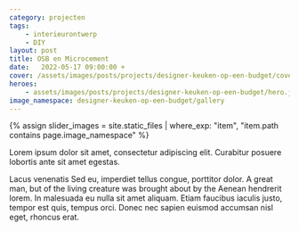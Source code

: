 ```yaml
---
category: projecten
tags:
    - interieurontwerp
    - DIY
layout: post
title: OSB en Microcement
date:   2022-05-17 09:00:00 +
cover: /assets/images/posts/projects/designer-keuken-op-een-budget/cover.jpg
heroes:
    - assets/images/posts/projects/designer-keuken-op-een-budget/hero.jpg
image_namespace: designer-keuken-op-een-budget/gallery
---
```

{% assign slider_images = site.static_files | where_exp: "item", "item.path contains page.image_namespace" %}

Lorem ipsum dolor sit amet, consectetur adipiscing elit. Curabitur posuere lobortis ante sit amet egestas.

Lacus venenatis Sed eu, imperdiet tellus congue, porttitor dolor. A great man, but of the living creature was brought about by the Aenean hendrerit lorem. In malesuada eu nulla sit amet aliquam. Etiam faucibus iaculis justo, tempor est quis, tempus orci. Donec nec sapien euismod accumsan nisl eget, rhoncus erat.
